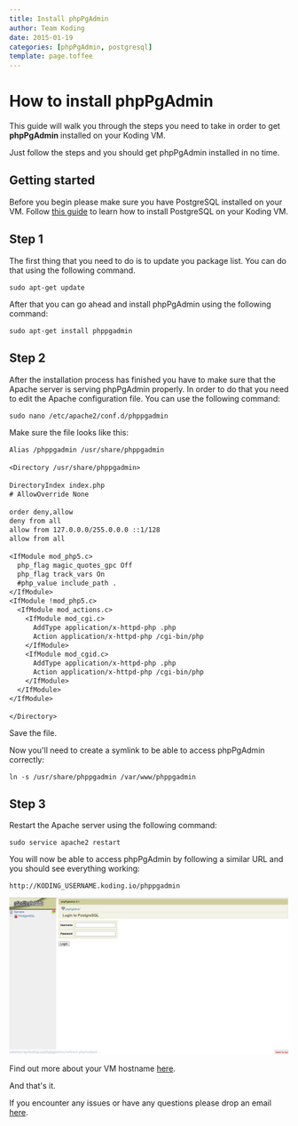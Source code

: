 ```yaml
---
title: Install phpPgAdmin
author: Team Koding
date: 2015-01-19
categories: [phpPgAdmin, postgresql]
template: page.toffee
---
```


# How to install phpPgAdmin

This guide will walk you through the steps you need to take in order to get **phpPgAdmin** installed on your Koding VM.

Just follow the steps and you should get phpPgAdmin installed in no time.

## Getting started

Before you begin please make sure you have PostgreSQL installed on your VM. Follow [this guide](http://learn.koding.com/guides/installing-postgresql) to learn how to install PostgreSQL on your Koding VM.

## Step 1

The first thing that you need to do is to update you package list. You can do that using the following command.

```
sudo apt-get update
```

After that you can go ahead and install phpPgAdmin using the following command:

```
sudo apt-get install phppgadmin
```

## Step 2

After the installation process has finished you have to make sure that the Apache server is serving phpPgAdmin properly. In order to do that you need to edit the Apache configuration file. You can use the following command:

```
sudo nano /etc/apache2/conf.d/phppgadmin
```

Make sure the file looks like this:

```
Alias /phppgadmin /usr/share/phppgadmin
 
<Directory /usr/share/phppgadmin>
 
DirectoryIndex index.php
# AllowOverride None
 
order deny,allow
deny from all
allow from 127.0.0.0/255.0.0.0 ::1/128
allow from all
 
<IfModule mod_php5.c>
  php_flag magic_quotes_gpc Off
  php_flag track_vars On
  #php_value include_path .
</IfModule>
<IfModule !mod_php5.c>
  <IfModule mod_actions.c>
    <IfModule mod_cgi.c>
      AddType application/x-httpd-php .php
      Action application/x-httpd-php /cgi-bin/php
    </IfModule>
    <IfModule mod_cgid.c>
      AddType application/x-httpd-php .php
      Action application/x-httpd-php /cgi-bin/php
    </IfModule>
  </IfModule>
</IfModule>
 
</Directory>
```

Save the file.

Now you'll need to create a symlink to be able to access phpPgAdmin correctly:

```
ln -s /usr/share/phppgadmin /var/www/phppgadmin
```

## Step 3

Restart the Apache server using the following command:

```
sudo service apache2 restart
```

You will now be able to access phpPgAdmin by following a similar URL and you should see everything working:

```
http://KODING_USERNAME.koding.io/phppgadmin
```

![phppgadmin](phppgadmin.png)

Find out more about your VM hostname [here](http://learn.koding.com/faq/vm-hostname/).

And that's it.

If you encounter any issues or have any questions please drop an email [here](mailto:support@koding.com).